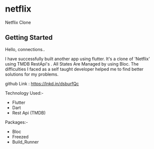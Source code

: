 # netflix

Netflix Clone

## Getting Started

Hello, connections..

I have successfully built another app using flutter. It's a clone of 'Netflix' using TMDB RestApi's . All States Are Managed by using Bloc. The difficulties I faced as a self taught developer helped me to find better solutions for my problems.


github Link : https://lnkd.in/dsburfQc

Technology Used:-
- Flutter
- Dart
- Rest Api (TMDB)

Packages:-
- Bloc
- Freezed
- Build_Runner
